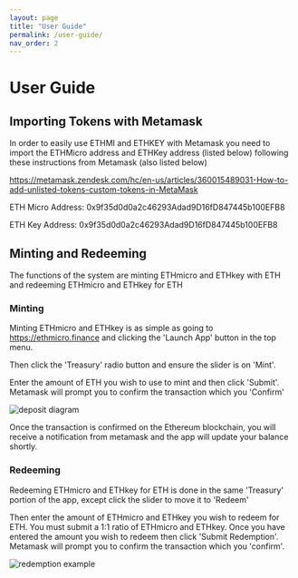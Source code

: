 ```yaml
---
layout: page
title: "User Guide"
permalink: /user-guide/
nav_order: 2
---
```


# User Guide


## Importing Tokens with Metamask
In order to easily use ETHMI and ETHKEY with Metamask you need to import the ETHMicro address and ETHKey address (listed below)
following these instructions from Metamask (also listed below)

https://metamask.zendesk.com/hc/en-us/articles/360015489031-How-to-add-unlisted-tokens-custom-tokens-in-MetaMask

ETH Micro Address: 0x9f35d0d0a2c46293Adad9D16fD847445b100EFB8  

ETH Key Address: 0x9f35d0d0a2c46293Adad9D16fD847445b100EFB8  

## Minting and Redeeming

The functions of the system are minting ETHmicro and ETHkey with ETH and redeeming ETHmicro and ETHkey for ETH

### Minting

Minting ETHmicro and ETHkey is as simple as going to https://ethmicro.finance and clicking the 'Launch App' button in the top menu.

Then click the 'Treasury' radio button and ensure the slider is on 'Mint'.

Enter the amount of ETH you wish to use to mint and then click 'Submit'. Metamask will prompt you to confirm the transaction which you 'Confirm'

![deposit diagram](/assets/images/mint-example.png)

Once the transaction is confirmed on the Ethereum blockchain, you will receive a notification from metamask and the app will update your balance shortly. 

### Redeeming

Redeeming ETHmicro and ETHkey for ETH is done in the same 'Treasury' portion of the app, except click the slider to move it to 'Redeem'

Then enter the amount of ETHmicro and ETHkey you wish to redeem for ETH. You must submit a 1:1 ratio of ETHmicro and ETHkey. Once you have entered the amount you wish to redeem then click 'Submit Redemption'. Metamask will prompt you to confirm the transaction which you 'confirm'.

![redemption example](/assets/images/redeem-example.png)
